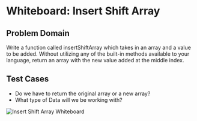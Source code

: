 # Whiteboard: Insert Shift Array

## Problem Domain

Write a function called insertShiftArray which takes in an array and a value to be added. Without utilizing any of the built-in methods available to your language, return an array with the new value added at the middle index.

## Test Cases

- Do we have to return the original array or a new array?
- What type of Data will we be working with?

![Insert Shift Array Whiteboard](/assets/insertShiftArray-Whiteboard.jpg)